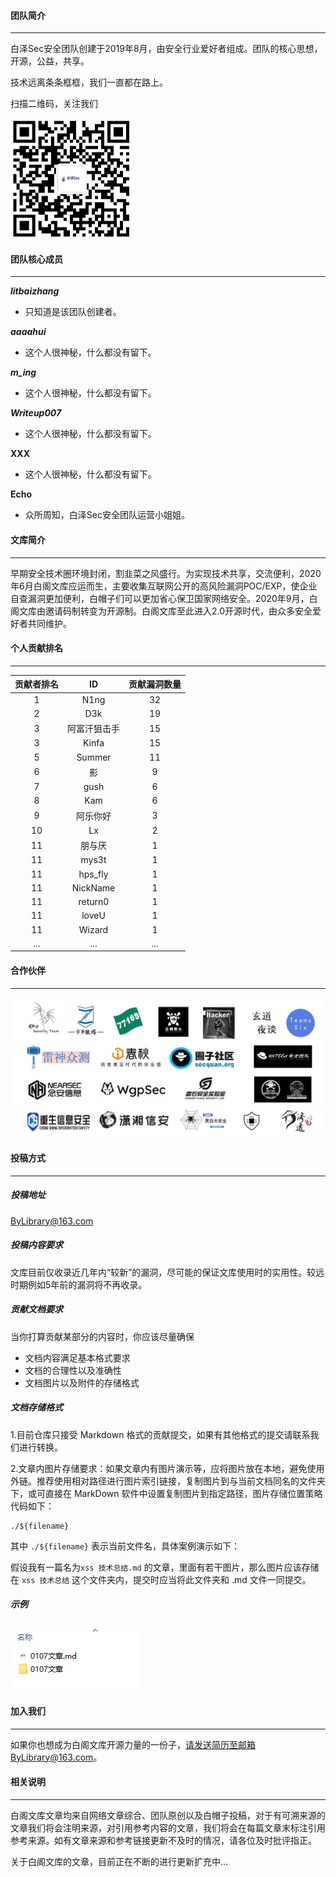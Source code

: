 #### 团队简介

------

白泽Sec安全团队创建于2019年8月，由安全行业爱好者组成。团队的核心思想，开源，公益，共享。

技术远离条条框框，我们一直都在路上。

扫描二维码，关注我们

<img src="/团队简介/微信公众号.png" alt="微信公众号" style="zoom:50%;" />



#### 团队核心成员

------

***litbaizhang***

- 只知道是该团队创建者。


***aaaahui***

- 这个人很神秘，什么都没有留下。


***m_ing***

- 这个人很神秘，什么都没有留下。     


***Writeup007***

- 这个人很神秘，什么都没有留下。

**XXX**

- 这个人很神秘，什么都没有留下。

**Echo**

- 众所周知，白泽Sec安全团队运营小姐姐。







#### 文库简介

------

早期安全技术圈环境封闭，割韭菜之风盛行。为实现技术共享，交流便利，2020年6月白阁文库应运而生，主要收集互联网公开的高风险漏洞POC/EXP，使企业自查漏洞更加便利，白帽子们可以更加省心保卫国家网络安全。2020年9月，白阁文库由邀请码制转变为开源制。白阁文库至此进入2.0开源时代，由众多安全爱好者共同维护。







#### 个人贡献排名

------



| 贡献者排名 |      ID      | 贡献漏洞数量 |
| :--------: | :----------: | :----------: |
|     1      |     N1ng     |      32      |
|     2      |     D3k      |      19      |
|     3      | 阿富汗狙击手 |      15      |
|     3      |    Kinfa     |      15      |
|     5      |    Summer    |      11      |
|     6      |      影      |      9       |
|     7      |     gush     |      6       |
|     8      |     Kam      |      6       |
|     9      |   阿乐你好   |      3       |
|     10     |      Lx      |      2       |
|     11     |    朋与厌    |      1       |
|     11     |    mys3t     |      1       |
|     11     |   hps_fly    |      1       |
|     11     |   NickName   |      1       |
|     11     |   return0    |      1       |
|     11     |    loveU     |      1       |
|     11     |    Wizard    |      1       |
|    ...     |     ...      |     ...      |



#### 合作伙伴

------

![2021合作伙伴](团队简介/2021合作伙伴.png)



#### 投稿方式

------

##### 投稿地址

ByLibrary@163.com

##### 投稿内容要求

文库目前仅收录近几年内“较新”的漏洞，尽可能的保证文库使用时的实用性。较远时期例如5年前的漏洞将不再收录。

##### 贡献文档要求

当你打算贡献某部分的内容时，你应该尽量确保

- 文档内容满足基本格式要求
- 文档的合理性以及准确性
- 文档图片以及附件的存储格式

##### 文档存储格式

1.目前仓库只接受 Markdown 格式的贡献提交，如果有其他格式的提交请联系我们进行转换。

2.文章内图片存储要求：如果文章内有图片演示等，应将图片放在本地，避免使用外链。推荐使用相对路径进行图片索引链接，复制图片到与当前文档同名的文件夹下，或可直接在 MarkDown 软件中设置复制图片到指定路径，图片存储位置策略代码如下：

```
./${filename}
```

其中 `./${filename}` 表示当前文件名，具体案例演示如下：

假设我有一篇名为`xss 技术总结.md` 的文章，里面有若干图片，那么图片应该存储在 `xss 技术总结` 这个文件夹内，提交时应当将此文件夹和 .md 文件一同提交。

##### 示例

![示例](团队简介/示例.png)

#### 加入我们

------

如果你也想成为白阁文库开源力量的一份子，请发送简历至邮箱ByLibrary@163.com。





#### 相关说明

------

白阁文库文章均来自网络文章综合、团队原创以及白帽子投稿，对于有可溯来源的文章我们将会注明来源，对引用参考内容的文章，我们将会在每篇文章末标注引用参考来源。如有文章来源和参考链接更新不及时的情况，请各位及时批评指正。

关于白阁文库的文章，目前正在不断的进行更新扩充中...





